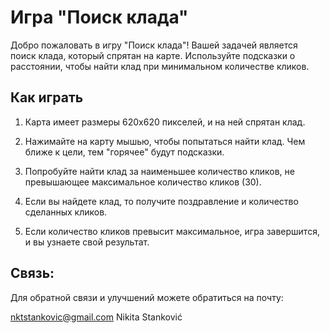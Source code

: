 # Игра "Поиск клада"

Добро пожаловать в игру "Поиск клада"! Вашей задачей является поиск клада, который спрятан на карте. Используйте подсказки о расстоянии, чтобы найти клад при минимальном количестве кликов.

## Как играть

1. Карта имеет размеры 620x620 пикселей, и на ней спрятан клад.

2. Нажимайте на карту мышью, чтобы попытаться найти клад. Чем ближе к цели, тем "горячее" будут подсказки.

3. Попробуйте найти клад за наименьшее количество кликов, не превышающее максимальное количество кликов (30).

4. Если вы найдете клад, то получите поздравление и количество сделанных кликов.

5. Если количество кликов превысит максимальное, игра завершится, и вы узнаете свой результат.


## Связь: 

Для обратной связи и улучшений можете обратиться на почту: 

nktstankovic@gmail.com 
Nikita Stanković

